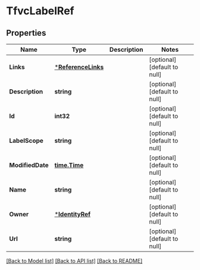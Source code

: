 # TfvcLabelRef

## Properties
Name | Type | Description | Notes
------------ | ------------- | ------------- | -------------
**Links** | [***ReferenceLinks**](ReferenceLinks.md) |  | [optional] [default to null]
**Description** | **string** |  | [optional] [default to null]
**Id** | **int32** |  | [optional] [default to null]
**LabelScope** | **string** |  | [optional] [default to null]
**ModifiedDate** | [**time.Time**](time.Time.md) |  | [optional] [default to null]
**Name** | **string** |  | [optional] [default to null]
**Owner** | [***IdentityRef**](IdentityRef.md) |  | [optional] [default to null]
**Url** | **string** |  | [optional] [default to null]

[[Back to Model list]](../README.md#documentation-for-models) [[Back to API list]](../README.md#documentation-for-api-endpoints) [[Back to README]](../README.md)



